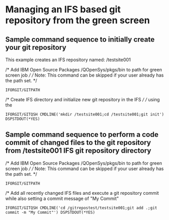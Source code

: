# Managing an IFS based git repository from the green screen

## Sample command sequence to initially create your git repository

This example creates an IFS repository named: /testsite001

/* Add IBM Open Source Packages /QOpenSys/pkgs/bin to path for green screen job */
/* Note: This command can be skipped if your user already has the path set.     */
```
IFORGIT/GITPATH          
```

/* Create IFS directory and initialize new git repository in the IFS */
/* using the 
```
IFORGIT/GITQSH CMDLINE('mkdir /testsite001;cd /testsite001;git init') DSPSTDOUT(*YES)                                   
```               

## Sample command sequence to perform a code commit of changed files to the git repository from /testsite001 IFS git repository directory

/* Add IBM Open Source Packages /QOpenSys/pkgs/bin to path for green screen job */
/* Note: This command can be skipped if your user already has the path set.     */
```
IFORGIT/GITPATH          
```

/* Add all recently changed IFS files and execute a git repository commit while also setting a commit message of "My Commit"
```
IFORGIT/GITQSH CMDLINE('cd /gitrepostest/testsite001;git add .;git commit -m "My Commit"') DSPSTDOUT(*YES)                                               
```
